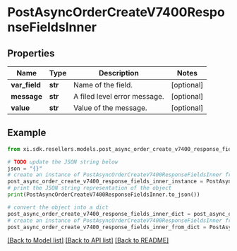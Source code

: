 # PostAsyncOrderCreateV7400ResponseFieldsInner


## Properties

Name | Type | Description | Notes
------------ | ------------- | ------------- | -------------
**var_field** | **str** | Name of the field. | [optional] 
**message** | **str** | A filed level error message. | [optional] 
**value** | **str** | Value of the message. | [optional] 

## Example

```python
from xi.sdk.resellers.models.post_async_order_create_v7400_response_fields_inner import PostAsyncOrderCreateV7400ResponseFieldsInner

# TODO update the JSON string below
json = "{}"
# create an instance of PostAsyncOrderCreateV7400ResponseFieldsInner from a JSON string
post_async_order_create_v7400_response_fields_inner_instance = PostAsyncOrderCreateV7400ResponseFieldsInner.from_json(json)
# print the JSON string representation of the object
print(PostAsyncOrderCreateV7400ResponseFieldsInner.to_json())

# convert the object into a dict
post_async_order_create_v7400_response_fields_inner_dict = post_async_order_create_v7400_response_fields_inner_instance.to_dict()
# create an instance of PostAsyncOrderCreateV7400ResponseFieldsInner from a dict
post_async_order_create_v7400_response_fields_inner_from_dict = PostAsyncOrderCreateV7400ResponseFieldsInner.from_dict(post_async_order_create_v7400_response_fields_inner_dict)
```
[[Back to Model list]](../README.md#documentation-for-models) [[Back to API list]](../README.md#documentation-for-api-endpoints) [[Back to README]](../README.md)


